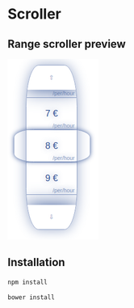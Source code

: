 # Scroller
## Range scroller preview
![alt tag](https://github.com/jouk0/Scroller/blob/master/UI-Image.png)

## Installation
```
npm install
```
```
bower install
```
